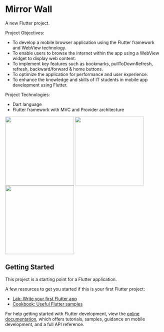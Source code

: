 # Mirror Wall

A new Flutter project.

Project Objectives:
- To develop a mobile browser application using the Flutter framework and WebView
technology.
- To enable users to browse the internet within the app using a WebView widget to display web
content.
- To implement key features such as bookmarks, pullToDownRefresh, refresh, backward/forward
& home buttons.
- To optimize the application for performance and user experience.
- To enhance the knowledge and skills of IT students in mobile app development using Flutter.

Project Technologies:
- Dart language
- Flutter framework with MVC and Provider architecture


<img align = "left" src="https://user-images.githubusercontent.com/126376629/236743441-2e0ddaf8-2b7d-4143-9078-1e93cc970d08.mp4" width="220px">
<img align = "left" src="https://github.com/vivekbaraiya0786/mirror_wall_flutter/assets/126376629/57180428-7c6a-4f4b-9b7c-2769a699af43.png" width="220px">
<img src="https://github.com/vivekbaraiya0786/mirror_wall_flutter/assets/126376629/57180428-7c6a-4f4b-9b7c-2769a699af43.png" width="220px">




## Getting Started

This project is a starting point for a Flutter application.

A few resources to get you started if this is your first Flutter project:

- [Lab: Write your first Flutter app](https://docs.flutter.dev/get-started/codelab)
- [Cookbook: Useful Flutter samples](https://docs.flutter.dev/cookbook)

For help getting started with Flutter development, view the
[online documentation](https://docs.flutter.dev/), which offers tutorials,
samples, guidance on mobile development, and a full API reference.
